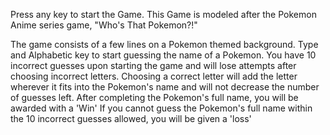 Press any key to start the Game. This Game is modeled after the Pokemon Anime series game, "Who's That Pokemon?!"

The game consists of a few lines on a Pokemon themed background. Type and Alphabetic key to start guessing the name of a Pokemon. You have 10 incorrect guesses upon starting the game and will lose attempts after choosing incorrect letters. Choosing a correct letter will add the letter wherever it fits into the Pokemon's name and will not decrease the number of guesses left. After completing the Pokemon's full name, you will be awarded with a 'Win' If you cannot guess the Pokemon's full name within the 10 incorrect guesses allowed, you will be given a 'loss'
